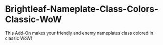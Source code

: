 # Brightleaf-Nameplate-Class-Colors-Classic-WoW
This Add-On makes your friendly and enemy nameplates class colored in classic WoW!
